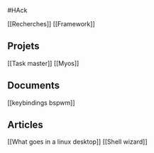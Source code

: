 #HAck

[[Recherches]]
[[Framework]]


## Projets
[[Task master]]
[[Myos]]

## Documents
[[keybindings bspwm]]

## Articles
[[What goes in a linux desktop]]
[[Shell wizard]]


